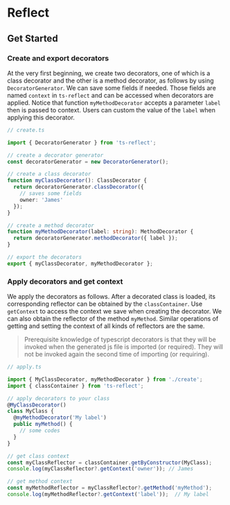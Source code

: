 # Reflect

## Get Started

### Create and export decorators

At the very first beginning, we create two decorators, one of which is a class decorator and the other is a method decorator, as follows by using  `DecoratorGenerator`. We can save some fields if needed. Those fields are named `context` in `ts-reflect` and can be accessed when decorators are applied. Notice that function `myMethodDecorator` accepts a parameter `label` then is passed to context. Users can custom the value of the `label` when applying this decorator.

~~~typescript
// create.ts

import { DecoratorGenerator } from 'ts-reflect';

// create a decorator generator
const decoratorGenerator = new DecoratorGenerator();

// create a class decorator
function myClassDecorator(): ClassDecorator {
  return decoratorGenerator.classDecorator({
    // saves some fields
    owner: 'James'
  });
}

// create a method decorator
function myMethodDecorator(label: string): MethodDecorator {
  return decoratorGenerator.methodDecorator({ label });
}

// export the decorators
export { myClassDecorator, myMethodDecorator };
~~~

### Apply decorators and get context

We apply the decorators as follows. After a decorated class is loaded, its corresponding reflector can be obtained by the `classContainer`. Use `getContext` to access the context we save when creating the decorator. We can also obtain the reflector of the method `myMethod`. Similar operations of getting and setting the context of all kinds of reflectors are the same.

> Prerequisite knowledge of typescript decorators is that they will be invoked when the generated js file is imported (or required). They will not be invoked again the second time of importing (or requiring).

~~~typescript
// apply.ts

import { MyClassDecorator, myMethodDecorator } from './create';
import { classContainer } from 'ts-reflect';

// apply decorators to your class
@MyClassDecorator()
class MyClass {
  @myMethodDecorator('My label')
  public myMethod() {
    // some codes
  }
}

// get class context
const myClassReflector = classContainer.getByConstructor(MyClass);
console.log(myClassReflector?.getContext('owner')); // James

// get method context
const myMethodReflector = myClassReflector?.getMethod('myMethod');
console.log(myMethodReflector?.getContext('label'));  // My label
~~~